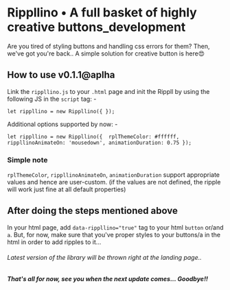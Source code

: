 # Rippllino • A full basket of highly creative buttons_development
Are you tired of styling buttons and handling css errors for them? Then, we've got you're back.. A simple solution for creative button is here😍

## How to use v0.1.1@aplha
Link the `rippllino.js` to your `.html` page and init the Rippll by using the following JS in the `script` tag: -

`let rippllino = new Rippllino({ });`

Additional options supported by now: -

`
let rippllino = new Rippllino({  rplThemeColor: #ffffff, rippllinoAnimateOn: 'mousedown', animationDuration: 0.75 });
`

### Simple note
`rplThemeColor`, `rippllinoAnimateOn`, `animationDuration` support appropriate values and hence are user-custom. (if the values are not defined, the ripple will work just fine at all default properties)

## After doing the steps mentioned above 
In your html page, add `data-rippllino="true"` tag to your html `button` or/and `a`. But, for now, make sure that you've proper styles to your buttons/a in the html in order to add ripples to it...

###### Latest version of the library will be thrown right at the landing page..

##### That's all for now, see you when the next update comes... Goodbye!!
